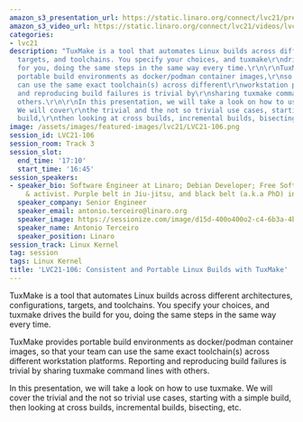 ```yaml
---
amazon_s3_presentation_url: https://static.linaro.org/connect/lvc21/presentations/lvc21-106.pdf
amazon_s3_video_url: https://static.linaro.org/connect/lvc21/videos/lvc21-106.mp4
categories:
- lvc21
description: "TuxMake is a tool that automates Linux builds across different architectures,\r\nconfigurations,
  targets, and toolchains. You specify your choices, and tuxmake\r\ndrives the build
  for you, doing the same steps in the same way every time.\r\n\r\nTuxMake provides
  portable build environments as docker/podman container images,\r\nso that your team
  can use the same exact toolchain(s) across different\r\nworkstation platforms. Reporting
  and reproducing build failures is trivial by\r\nsharing tuxmake command lines with
  others.\r\n\r\nIn this presentation, we will take a look on how to use tuxmake.
  We will cover\r\nthe trivial and the not so trivial use cases, starting with a simple
  build,\r\nthen looking at cross builds, incremental builds, bisecting, etc.\r\n"
image: /assets/images/featured-images/lvc21/LVC21-106.png
session_id: LVC21-106
session_room: Track 3
session_slot:
  end_time: '17:10'
  start_time: '16:45'
session_speakers:
- speaker_bio: Software Engineer at Linaro; Debian Developer; Free Software developer
    & activist. Purple belt in Jiu-jitsu, and black belt (a.k.a PhD) in Computer Science.
  speaker_company: Senior Engineer
  speaker_email: antonio.terceiro@linaro.org
  speaker_image: https://sessionize.com/image/d15d-400o400o2-c4-6b3a-4bc3-8025-78b500beb804.14400899-3008-4ba8-9399-3ad4ea7a42bb.jpg
  speaker_name: Antonio Terceiro
  speaker_position: Linaro
session_track: Linux Kernel
tag: session
tags: Linux Kernel
title: 'LVC21-106: Consistent and Portable Linux Builds with TuxMake'
---
```


TuxMake is a tool that automates Linux builds across different architectures,
configurations, targets, and toolchains. You specify your choices, and tuxmake
drives the build for you, doing the same steps in the same way every time.

TuxMake provides portable build environments as docker/podman container images,
so that your team can use the same exact toolchain(s) across different
workstation platforms. Reporting and reproducing build failures is trivial by
sharing tuxmake command lines with others.

In this presentation, we will take a look on how to use tuxmake. We will cover
the trivial and the not so trivial use cases, starting with a simple build,
then looking at cross builds, incremental builds, bisecting, etc.